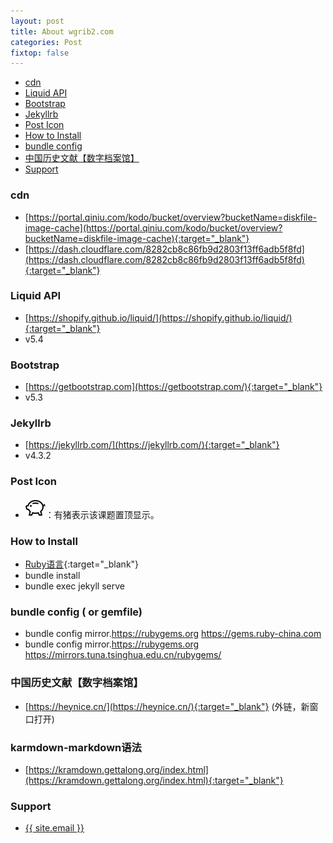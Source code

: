 ```yaml
---
layout: post
title: About wgrib2.com
categories: Post
fixtop: false
---
```

<!--TOC-->
- [cdn](#cdn)
- [Liquid API](#liquid-api)
- [Bootstrap](#bootstrap)
- [Jekyllrb](#jekyllrb)
- [Post Icon](#post-icon)
- [How to Install](#how-to-install)
- [bundle config](#bundle-config)
- [中国历史文献【数字档案馆】](#)
- [Support](#support)
<!--/TOC-->

### cdn
 - [https://portal.qiniu.com/kodo/bucket/overview?bucketName=diskfile-image-cache](https://portal.qiniu.com/kodo/bucket/overview?bucketName=diskfile-image-cache){:target="_blank"}
 - [https://dash.cloudflare.com/8282cb8c86fb9d2803f13ff6adb5f8fd](https://dash.cloudflare.com/8282cb8c86fb9d2803f13ff6adb5f8fd){:target="_blank"}

### Liquid API
  - [https://shopify.github.io/liquid/](https://shopify.github.io/liquid/){:target="_blank"}
  - v5.4

### Bootstrap
 - [https://getbootstrap.com](https://getbootstrap.com/){:target="_blank"}
 - v5.3

### Jekyllrb
 - [https://jekyllrb.com/](https://jekyllrb.com/){:target="_blank"}
 - v4.3.2

### Post Icon
- <img src="/assets/piggy.svg" class="fw-bold text-danger" title="该课题已置顶">：有猪表示该课题置顶显示。

### How to Install
  - [Ruby语言](https://www.ruby-lang.org/en/){:target="_blank"}
  - bundle install
  - bundle exec jekyll serve

### bundle config ( or gemfile)
- bundle config mirror.https://rubygems.org https://gems.ruby-china.com
- bundle config mirror.https://rubygems.org https://mirrors.tuna.tsinghua.edu.cn/rubygems/

### 中国历史文献【数字档案馆】
- [https://heynice.cn/](https://heynice.cn/){:target="_blank"} (外链，新窗口打开)

### karmdown-markdown语法
- [https://kramdown.gettalong.org/index.html](https://kramdown.gettalong.org/index.html){:target="_blank"}

### Support
 - <a class="u-email" href="mailto:{{ site.email }}">{{ site.email }}</a>